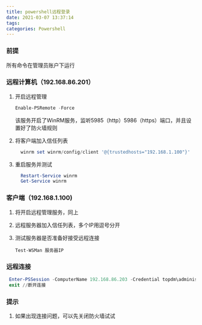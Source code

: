 ```yaml
---
title: powershell远程登录
date: 2021-03-07 13:37:14
tags: 
categories: Powershell
---
```


### 前提

所有命令在管理员账户下运行

### 远程计算机（192.168.86.201）

1. 开启远程管理

   ```powershell
   Enable-PSRemote -Force
   ```

   该服务开启了WinRM服务，监听5985（http）5986（https）端口，并且设置好了防火墙规则

2. 将客户端加入信任列表

   ```powershell
     winrm set winrm/config/client '@{trustedhosts="192.168.1.100"}'
   ```

3. 重启服务并测试

   ```powershell
     Restart-Service winrm
     Get-Service winrm
   ```

   

### 客户端（192.168.1.100)

1. 将开启远程管理服务，同上

2. 远程服务器加入信任列表，多个IP用逗号分开

3. 测试服务器是否准备好接受远程连接

   ```
   Test-WSMan 服务器IP
   ```

   

### 远程连接

```powershell
 Enter-PSSession -ComputerName 192.168.86.203 -Credential topdm\administrator	
 exit //断开连接 
```

### 提示

1. 如果出现连接问题，可以先关闭防火墙试试

